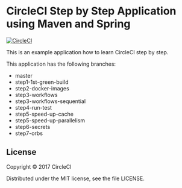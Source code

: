 # CircleCI Step by Step Application using Maven and Spring 
[![CircleCI](https://circleci.com/gh/kurumai/circleci-step-by-step/tree/master.svg?style=svg)](https://circleci.com/gh/kurumai/circleci-step-by-step/tree/master)

This is an example application how to learn CircleCI step by step.

This application has the following branches: 

- master
- step1-1st-green-build
- step2-docker-images
- step3-workflows
- step3-workflows-sequential
- step4-run-test
- step5-speed-up-cache
- step5-speed-up-parallelism
- step6-secrets
- step7-orbs

## License

Copyright © 2017 CircleCI

Distributed under the MIT license, see the file LICENSE.
